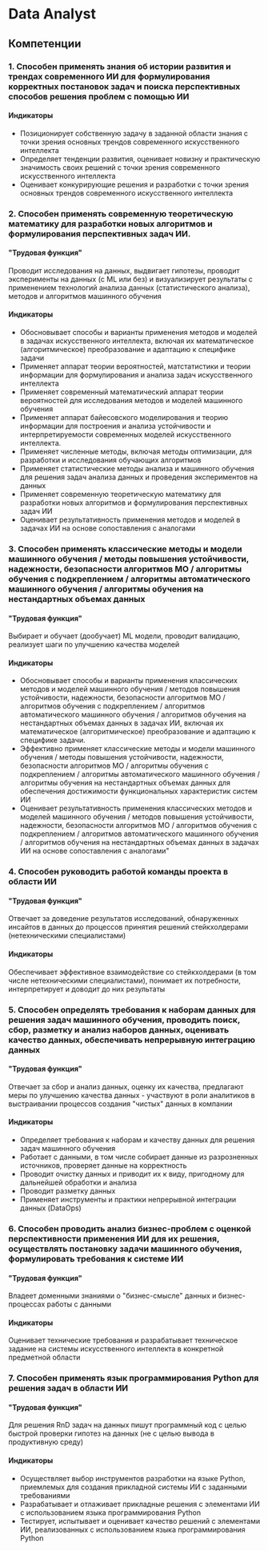 # Data Analyst
## Компетенции
### 1. Способен применять знания об истории развития и трендах современного ИИ для формулирования корректных постановок задач и поиска перспективных способов решения проблем с помощью ИИ
#### Индикаторы
* Позиционирует собственную задачу в заданной области знания c точки зрения основных трендов современного искусственного интеллекта
* Определяет тенденции развития, оценивает новизну и практическую значимость своих решений с точки зрения современного искусственного интеллекта
* Оценивает конкурирующие решения и разработки с точки зрения основных трендов современного искусственного интеллекта
### 2. Способен применять современную теоретическую математику для разработки новых алгоритмов и формулирования перспективных задач ИИ.
#### "Трудовая функция"
Проводит исследования на данных, выдвигает гипотезы,  проводит эксперименты на данных (c ML или без) и визуализирует результаты с применением технологий анализа данных (статистического анализа), методов и алгоритмов машинного обучения
#### Индикаторы
* Обосновывает способы и варианты применения методов и моделей в задачах искусственного интеллекта, включая их математическое (алгоритмическое) преобразование и адаптацию к специфике задачи
* Применяет аппарат теории вероятностей, матстатистики и теории информации для формулирования и анализа задач искусственного интеллекта
* Применяет современный математический аппарат теории вероятностей для исследования методов и моделей машинного обучения
* Применяет аппарат байесовского моделирования и теорию информации для построения и анализа устойчивости и интерпретируемости современных моделей искусственного интеллекта.
* Применяет численные методы, включая методы оптимизации, для разработки  и исследования обучающих алгоритмов
* Применяет статистические методы анализа и машинного обучения для решения задач анализа данных и проведения экспериментов на данных
* Применяет современную теоретическую математику для разработки новых алгоритмов и формулирования перспективных задач ИИ
* Оценивает результативность применения методов и моделей в задачах ИИ на основе сопоставления с аналогами
### 3. Способен применять классические методы и модели машинного обучения /  методы повышения устойчивости, надежности, безопасности алгоритмов МО / алгоритмы обучения с подкреплением /  алгоритмы автоматического машинного обучения / алгоритмы обучения на нестандартных объемах данных
#### "Трудовая функция"
Выбирает и обучает (дообучает) ML модели, проводит валидацию, реализует шаги по улучшению качества моделей
#### Индикаторы
* Обосновывает способы и варианты применения классических методов и моделей машинного обучения /  методов повышения устойчивости, надежности, безопасности алгоритмов МО / алгоритмов обучения с подкреплением /  алгоритмов автоматического машинного обучения / алгоритмов обучения на нестандартных объемах данных   в задачах ИИ, включая их математическое (алгоритмическое) преобразование и адаптацию к специфике задачи.
* Эффективно применяет классические методы и модели машинного обучения /  методы повышения устойчивости, надежности, безопасности алгоритмов МО / алгоритмы обучения с подкреплением /  алгоритмы автоматического машинного обучения / алгоритмы обучения на нестандартных объемах данных для обеспечения достижимости функциональных характеристик систем ИИ
* Оценивает результативность применения классических методов и моделей машинного обучения /  методов повышения устойчивости, надежности, безопасности алгоритмов МО / алгоритмов обучения с подкреплением /  алгоритмов автоматического машинного обучения / алгоритмов обучения на нестандартных объемах данных в задачах ИИ на основе сопоставления с аналогами"
### 4. Способен руководить работой команды проекта в области ИИ
#### "Трудовая функция"
 Отвечает за доведение результатов исследований, обнаруженных инсайтов в данных до процессов принятия решений стейкхолдерами (нетехническими специалистами)
#### Индикаторы
Обеспечивает эффективное взаимодействие со стейкхолдерами (в том числе нетехническими специалистами), понимает их потребности, интерпретирует и доводит до них результаты
### 5. Способен определять требования к наборам данных для решения задач машинного обучения, проводить поиск, сбор, разметку и анализ наборов данных, оценивать качество данных, обеспечивать непрерывную интеграцию данных
#### "Трудовая функция"
Отвечает за сбор и анализ данных, оценку их качества, предлагают меры по улучшению качества данных - участвуют в роли аналитиков в выстраивании процессов создания "чистых" данных в компании
#### Индикаторы
* Определяет требования к наборам и качеству данных для решения задач машинного обучения
* Работает с данными, в том числе собирает данные из разрозненных источников, проверяет данные на корректность
* Проводит очистку данных и приводит их к виду, пригодному для дальнейшей обработки и анализа
* Проводит разметку данных
* Применяет инструменты и практики непрерывной интеграции данных (DataOps)
### 6. Способен проводить анализ бизнес-проблем с оценкой перспективности применения ИИ для их решения, осуществлять постановку задачи машинного обучения, формулировать требования к системе ИИ
#### "Трудовая функция"
Владеет доменными знаниями о "бизнес-смысле" данных и бизнес-процессах работы с данными
#### Индикаторы
Оценивает технические требования и разрабатывает техническое задание на системы искусственного интеллекта в конкретной предметной области
### 7. Способен применять язык программирования Python для решения задач в области ИИ
#### "Трудовая функция"
Для решения RnD задач на данных пишут программный код с целью быстрой проверки гипотез на данных (не с целью вывода в продуктивную среду)
#### Индикаторы
* Осуществляет выбор инструментов разработки на языке Python, приемлемых для создания прикладной системы ИИ с заданными требованиями
* Разрабатывает и отлаживает прикладные решения с элементами ИИ с использованием  языка программирования Python
* Тестирует, испытывает и оценивает качество решений с элементами ИИ, реализованных с использованием языка программирования Python

